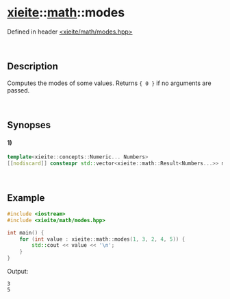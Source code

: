 # [xieite](../../xieite.md)\:\:[math](../../math.md)\:\:modes
Defined in header [<xieite/math/modes.hpp>](../../../include/xieite/math/modes.hpp)

&nbsp;

## Description
Computes the modes of some values. Returns `{ 0 }` if no arguments are passed.

&nbsp;

## Synopses
#### 1)
```cpp
template<xieite::concepts::Numeric... Numbers>
[[nodiscard]] constexpr std::vector<xieite::math::Result<Numbers...>> modes(const Numbers... values) noexcept;
```

&nbsp;

## Example
```cpp
#include <iostream>
#include <xieite/math/modes.hpp>

int main() {
    for (int value : xieite::math::modes(1, 3, 2, 4, 5)) {
        std::cout << value << '\n';
    }
}
```
Output:
```
3
5
```
